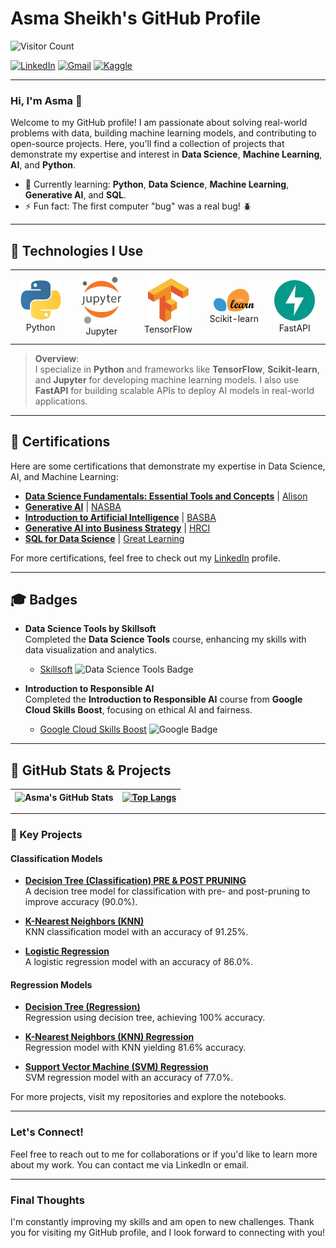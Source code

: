 # Asma Sheikh's GitHub Profile

![Visitor Count](https://hits.seeyoufarm.com/api/count/incr/badge.svg?url=https://github.com/AsmaSheikh438&title=Profile%20Visitors&edge_flat=true&color=pink)

[![LinkedIn](https://img.shields.io/badge/linkedin-%230077B5.svg?style=for-the-badge&logo=linkedin&logoColor=white)](https://www.linkedin.com/in/asma-sheikh-43bbab328/)
[![Gmail](https://img.shields.io/badge/gmail-D14836.svg?style=for-the-badge&logo=gmail&logoColor=white)](asmasheikh438@gmail.com)
[![Kaggle](https://img.shields.io/badge/Kaggle-20BEFF.svg?style=for-the-badge&logo=kaggle&logoColor=white)](https://www.kaggle.com/shiekhasma)

---

### Hi, I'm Asma 👋

Welcome to my GitHub profile! I am passionate about solving real-world problems with data, building machine learning models, and contributing to open-source projects. Here, you'll find a collection of projects that demonstrate my expertise and interest in **Data Science**, **Machine Learning**, **AI**, and **Python**.

- 🌱 Currently learning: **Python**, **Data Science**, **Machine Learning**, **Generative AI**, and **SQL**.
- ⚡ Fun fact: The first computer "bug" was a real bug! 🪲

---

## 🚀 Technologies I Use

<div align="center">
  <table align="center">
    <tr>
        <td align="center" width="140" height="112.43">
            <img src="./assets/icons/python.jpeg" width="65px"/>
            <br /> Python
        </td>
        <td align="center" width="140" height="112.43">
            <img src="./assets/icons/jupyter.png" width="65px"/>
            <br /> Jupyter
        </td>
        <td align="center" width="140" height="112.43">
            <img src="./assets/icons/tensorflow.png" width="65px"/>
            <br /> TensorFlow
        </td>
        <td align="center" width="140" height="112.43">
            <img src="./assets/icons/scikitlearn.png" width="65px"/>
            <br /> Scikit-learn
        </td>
        <td align="center" width="140" height="112.43">
            <img src="./assets/icons/fastapi.png" width="65px"/>
            <br /> FastAPI
        </td>
    </tr>
  </table>
</div>

> **Overview**:  
I specialize in **Python** and frameworks like **TensorFlow**, **Scikit-learn**, and **Jupyter** for developing machine learning models. I also use **FastAPI** for building scalable APIs to deploy AI models in real-world applications.

---

## 📜 Certifications

Here are some certifications that demonstrate my expertise in Data Science, AI, and Machine Learning:

- **[Data Science Fundamentals: Essential Tools and Concepts](https://alison.com/shop?course=5729&score=92)** | [Alison](https://alison.com/)
- **[Generative AI](https://www.linkedin.com/learning/certificates/064b2579324a629e754dff2a0849b2417b782f9dbd6a2f1b57ca1ea32dcec82d)** | [NASBA](https://www.linkedin.com/learning/)
- **[Introduction to Artificial Intelligence](https://www.linkedin.com/learning/certificates/7fac7b087fc355afe48e33cd52ba6d1de3086d41ce70106c2ead20ec990bf916?trk=share_certificate)** | [BASBA](https://www.linkedin.com/learning/)
- **[Generative AI into Business Strategy](https://www.linkedin.com/learning/certificates/410f9332cf17dee3a6020c934c7f146d9d9178d37c6bfc5ebfac253fd279b349?trk=share_certificate)** | [HRCI](https://www.linkedin.com/learning/)
- **[SQL for Data Science](https://www.mygreatlearning.com/certificate/BVRKHKZI)** | [Great Learning](https://www.mygreatlearning.com/)

For more certifications, feel free to check out my [LinkedIn](https://www.linkedin.com/in/asma-sheikh-43bbab328/) profile.

---

## 🎓 Badges

- **Data Science Tools by Skillsoft**  
  Completed the **Data Science Tools** course, enhancing my skills with data visualization and analytics.
  - [Skillsoft](https://skillsoft.digitalbadges.skillsoft.com/77d6d6f5-3525-41b9-879a-f473212aff88#acc.861KDOgs)
  ![Data Science Tools Badge](https://github.com/user-attachments/assets/100b3210-1e66-471b-8fca-39cc7d417a09)

- **Introduction to Responsible AI**  
  Completed the **Introduction to Responsible AI** course from **Google Cloud Skills Boost**, focusing on ethical AI and fairness.
  - [Google Cloud Skills Boost](https://www.cloudskillsboost.google/profile/badges)
  ![Google Badge](https://github.com/user-attachments/assets/d7c4c698-2db3-4bec-bbc8-be4df5a0d505)

---

## 🚀 GitHub Stats & Projects

| ![Asma's GitHub Stats](https://github-readme-stats.vercel.app/api?username=AsmaSheikh438&show_icons=true&theme=radical&count_private=true&hide=prs&hide_title=true&size=large&height=300) | [![Top Langs](https://github-readme-stats.vercel.app/api/top-langs/?username=AsmaSheikh438&layout=compact&&show_icons=true&theme=radical&size=large&height=300)](https://github.com/anuraghazra/github-readme-stats) |
| ------------------------------------------------------------ | ------------------------------------------------------------ |

---

### 📂 Key Projects

#### **Classification Models**  
- **[Decision Tree (Classification) PRE & POST PRUNING](https://github.com/AsmaSheikh438/Supervised-ML-Concepts-Models-and-Implementations/blob/main/02_supervised_ML/Classification/DECISION%20TREE%20(%20Classification%20)%20PRE%20%26%20POST%20PRUINING.ipynb)**  
  A decision tree model for classification with pre- and post-pruning to improve accuracy (90.0%).
  
- **[K-Nearest Neighbors (KNN)](https://github.com/AsmaSheikh438/Supervised-ML-Concepts-Models-and-Implementations/blob/main/02_supervised_ML/Classification/K-Nearest%20Neighbours%20(CLASSIFICATION).ipynb)**  
  KNN classification model with an accuracy of 91.25%.

- **[Logistic Regression](https://github.com/AsmaSheikh438/Supervised-ML-Concepts-Models-and-Implementations/blob/main/02_supervised_ML/Classification/LOGESTIC%20REGRESSION%20MODEL%20.ipynb)**  
  A logistic regression model with an accuracy of 86.0%.

#### **Regression Models**  
- **[Decision Tree (Regression)](https://github.com/AsmaSheikh438/Supervised-ML-Concepts-Models-and-Implementations/blob/main/02_supervised_ML/Regression/DECISION%20TREE%20(%20Regression%20).ipynb)**  
  Regression using decision tree, achieving 100% accuracy.

- **[K-Nearest Neighbors (KNN) Regression](https://github.com/AsmaSheikh438/Supervised-ML-Concepts-Models-and-Implementations/blob/main/02_supervised_ML/Regression/K-Nearest%20Neighbours%20(REGRESSION).ipynb)**  
  Regression model with KNN yielding 81.6% accuracy.

- **[Support Vector Machine (SVM) Regression](https://github.com/AsmaSheikh438/Supervised-ML-Concepts-Models-and-Implementations/blob/main/02_supervised_ML/Regression/Support%20Vector%20Machine%20SVM%20(REGRESSION).ipynb)**  
  SVM regression model with an accuracy of 77.0%.

For more projects, visit my repositories and explore the notebooks.

---

### **Let's Connect!**
Feel free to reach out to me for collaborations or if you'd like to learn more about my work. You can contact me via LinkedIn or email.

---

### **Final Thoughts**
I'm constantly improving my skills and am open to new challenges. Thank you for visiting my GitHub profile, and I look forward to connecting with you!

